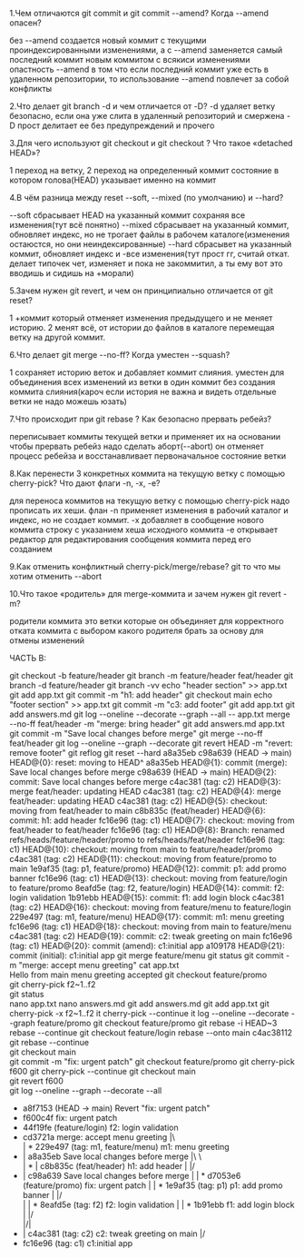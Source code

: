1.Чем отличаются git commit и git commit --amend? Когда --amend опасен?

 без --amend создается новый коммит с текущими проиндексированными изменениями, а с --amend заменяется самый последний коммит новым коммитом с всякиси изменениями
 опастность --amend в том что если последний коммит уже есть в удаленном репозитории, то использование --amend повлечет за собой конфликты

2.Что делает git branch -d и чем отличается от -D?
 -d удаляет ветку безопасно, если она уже слита в удаленный репозиторий и смержена
 -D прост делитает ее без предупреждений и прочего

3.Для чего используют git checkout <branch> и git checkout <commit>? Что такое «detached HEAD»?

 1 переход на ветку, 2 переход на определенный коммит
 состояние в котором голова(HEAD) указывает именно на коммит 

4.В чём разница между reset --soft, --mixed (по умолчанию) и --hard?

 --soft сбрасывает HEAD на указанный коммит сохраняя все изменения(тут всё понятно)
 --mixed сбрасывает на указанный коммит, обновляет индекс, но не трогает файлы в рабочем каталоге(изменения остаюстся, но они неиндексированные)
 --hard сбрасывет на указанный коммит, обновляет индекс и -все изменения(тут прост гг, считай откат. делает типочек чет, изменяет и  пока не закоммитил, а ты ему вот это вводишь и сидишь на +морали)

5.Зачем нужен git revert, и чем он принципиально отличается от git reset?

 1 +коммит который отменяет изменения предыдущего и не меняет историю. 2 менят всё, от истории до файлов в каталоге перемещая ветку на другой коммит.

6.Что делает git merge --no-ff? Когда уместен --squash?

 1 сохраняет историю веток и добавляет коммит слияния. уместен для объединения всех изменений из ветки в один коммит без создания коммита слияния(кароч если история не важна и видеть отдельные ветки не надо можешь юзать)

7.Что происходит при git rebase <base>? Как безопасно прервать ребейз?

 переписывает коммиты текущей ветки и применяет их на основании <base>
 чтобы прервать ребейз надо сделать аборт(--abort) он отменяет процесс ребейза и восстанавливает первоначальное состояние ветки

8.Как перенести 3 конкретных коммита на текущую ветку с помощью cherry-pick? Что дают флаги -n, -x, -e?

 для переноса коммитов на текущую ветку с помощью cherry-pick надо прописать их хеши. флан -n применяет изменения в рабочий каталог и индекс, но не создает коммит. -x добавляет в сообщение нового коммита строку с указанием хеша исходного коммита
 -e открывает редактор для редактирования сообщения коммита перед его созданием

9.Как отменить конфликтный cherry-pick/merge/rebase?
 git то что мы хотим отменить --abort

10.Что такое «родитель» для merge-коммита и зачем нужен git revert -m?

 родители коммита это ветки которые он объединяет
 для корректного отката коммита с выбором какого родителя брать за основу для отмены изменений

ЧАСТЬ B:

git checkout -b feature/header
git branch -m feature/header feat/header
git branch -d feature/header
git branch -vv
echo "header section" >> app.txt 
git add app.txt 
git commit -m "h1: add header" 
git checkout main 
echo "footer section" >> app.txt
git commit -m "c3: add footer"
git add app.txt
git add answers.md
git log --oneline --decorate --graph --all -- app.txt
merge --no-ff feat/header -m "merge: bring header"
git add answers.md app.txt
git commit -m "Save local changes before merge"
git merge --no-ff feat/header
git log --oneline --graph --decorate 
git revert HEAD -m "revert: remove footer"
git reflog
git reset --hard a8a35eb 
c98a639 (HEAD -> main) HEAD@{0}: reset: moving to HEAD^
a8a35eb HEAD@{1}: commit (merge): Save local changes before merge
c98a639 (HEAD -> main) HEAD@{2}: commit: Save local changes before merge
c4ac381 (tag: c2) HEAD@{3}: merge feat/header: updating HEAD
c4ac381 (tag: c2) HEAD@{4}: merge feat/header: updating HEAD
c4ac381 (tag: c2) HEAD@{5}: checkout: moving from feat/header to main
c8b835c (feat/header) HEAD@{6}: commit: h1: add header
fc16e96 (tag: c1) HEAD@{7}: checkout: moving from feat/header to feat/header
fc16e96 (tag: c1) HEAD@{8}: Branch: renamed refs/heads/feature/header/promo to refs/heads/feat/header
fc16e96 (tag: c1) HEAD@{10}: checkout: moving from main to feature/header/promo
c4ac381 (tag: c2) HEAD@{11}: checkout: moving from feature/promo to main
1e9af35 (tag: p1, feature/promo) HEAD@{12}: commit: p1: add promo banner
fc16e96 (tag: c1) HEAD@{13}: checkout: moving from feature/login to feature/promo
8eafd5e (tag: f2, feature/login) HEAD@{14}: commit: f2: login validation
1b91ebb HEAD@{15}: commit: f1: add login block
c4ac381 (tag: c2) HEAD@{16}: checkout: moving from feature/menu to feature/login
229e497 (tag: m1, feature/menu) HEAD@{17}: commit: m1: menu greeting
fc16e96 (tag: c1) HEAD@{18}: checkout: moving from main to feature/menu
c4ac381 (tag: c2) HEAD@{19}: commit: c2: tweak greeting on main
fc16e96 (tag: c1) HEAD@{20}: commit (amend): c1:initial app
a109178 HEAD@{21}: commit (initial): c1:initial app
git merge feature/menu
git status
git commit -m "merge: accept menu greeting" 
cat app.txt            
Hello from main
menu greeting accepted
git checkout feature/promo   
git cherry-pick f2~1..f2  
git status   
nano app.txt
nano answers.md
git add answers.md
git add app.txt 
git cherry-pick -x f2~1..f2
it cherry-pick --continue 
it log --oneline --decorate --graph feature/promo
git checkout feature/promo
git rebase -i HEAD~3
rebase --continue
git checkout feature/login
rebase --onto main c4ac38112
git rebase --continue     
git checkout main   
git commit -m "fix: urgent patch"
git checkout feature/promo 
git cherry-pick f600 
git cherry-pick --continue
git checkout main   
git revert f600   
git log --oneline --graph --decorate --all
* a8f7153 (HEAD -> main) Revert "fix: urgent patch"
* f600c4f fix: urgent patch
* 44f19fe (feature/login) f2: login validation
*   cd3721a merge: accept menu greeting
|\  
| * 229e497 (tag: m1, feature/menu) m1: menu greeting
* |   a8a35eb Save local changes before merge
|\ \  
| * | c8b835c (feat/header) h1: add header
| |/  
* | c98a639 Save local changes before merge
| | * d7053e6 (feature/promo) fix: urgent patch
| | * 1e9af35 (tag: p1) p1: add promo banner
| |/  
| | * 8eafd5e (tag: f2) f2: login validation
| | * 1b91ebb f1: add login block
| |/  
|/|   
* | c4ac381 (tag: c2) c2: tweak greeting on main
|/  
* fc16e96 (tag: c1) c1:initial app


